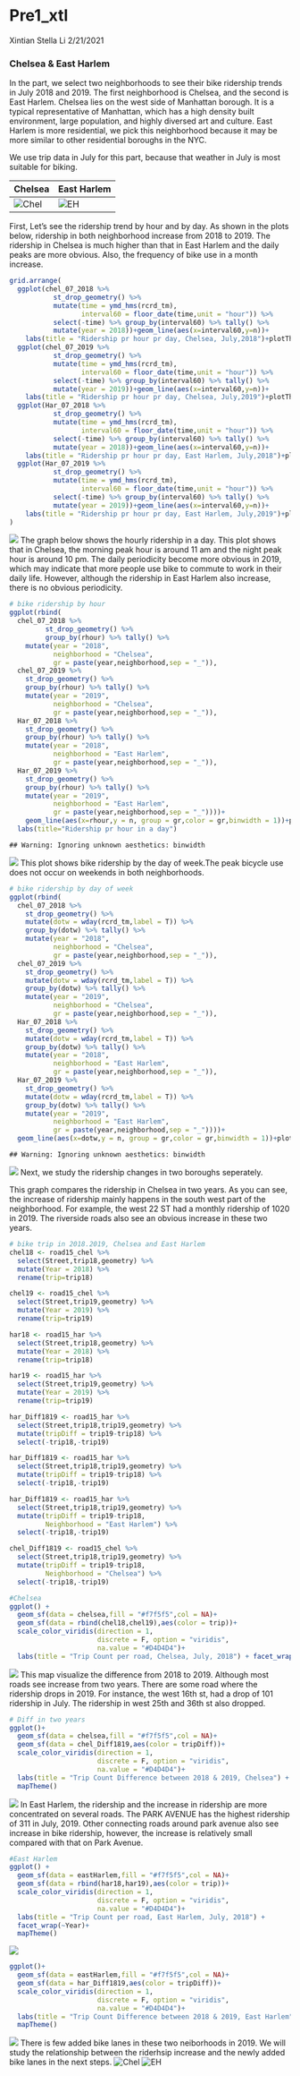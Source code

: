 Pre1\_xtl
================
Xintian Stella Li
2/21/2021

### Chelsea & East Harlem

In the part, we select two neighborhoods to see their bike ridership
trends in July 2018 and 2019. The first neighborhood is Chelsea, and the
second is East Harlem. Chelsea lies on the west side of Manhattan
borough. It is a typical representative of Manhattan, which has a high
density built environment, large population, and highly diversed art and
culture. East Harlem is more residential, we pick this neighborhood
because it may be more similar to other residential boroughs in the NYC.

We use trip data in July for this part, because that weather in July is
most suitable for biking.

| Chelsea                     | East Harlem          |
| --------------------------- | -------------------- |
| ![Chel](images/Chelsea.jpg) | ![EH](images/EH.jpg) |

First, Let’s see the ridership trend by hour and by day. As shown in the
plots below, ridership in both neighborhood increase from 2018 to 2019.
The ridership in Chelsea is much higher than that in East Harlem and the
daily peaks are more obvious. Also, the frequency of bike use in a month
increase.

``` r
grid.arrange(
  ggplot(chel_07_2018 %>% 
           st_drop_geometry() %>%
           mutate(time = ymd_hms(rcrd_tm),
                  interval60 = floor_date(time,unit = "hour")) %>% 
           select(-time) %>% group_by(interval60) %>% tally() %>% 
           mutate(year = 2018))+geom_line(aes(x=interval60,y=n))+
    labs(title = "Ridership pr hour pr day, Chelsea, July,2018")+plotTheme,
  ggplot(chel_07_2019 %>% 
           st_drop_geometry() %>%
           mutate(time = ymd_hms(rcrd_tm),
                  interval60 = floor_date(time,unit = "hour")) %>% 
           select(-time) %>% group_by(interval60) %>% tally() %>% 
           mutate(year = 2019))+geom_line(aes(x=interval60,y=n))+
    labs(title = "Ridership pr hour pr day, Chelsea, July,2019")+plotTheme,
  ggplot(Har_07_2018 %>% 
           st_drop_geometry() %>%
           mutate(time = ymd_hms(rcrd_tm),
                  interval60 = floor_date(time,unit = "hour")) %>% 
           select(-time) %>% group_by(interval60) %>% tally() %>% 
           mutate(year = 2018))+geom_line(aes(x=interval60,y=n))+
    labs(title = "Ridership pr hour pr day, East Harlem, July,2018")+plotTheme,
  ggplot(Har_07_2019 %>% 
           st_drop_geometry() %>%
           mutate(time = ymd_hms(rcrd_tm),
                  interval60 = floor_date(time,unit = "hour")) %>% 
           select(-time) %>% group_by(interval60) %>% tally() %>% 
           mutate(year = 2019))+geom_line(aes(x=interval60,y=n))+
    labs(title = "Ridership pr hour pr day, East Harlem, July,2019")+plotTheme
)
```

![](Pre1_xtl_files/figure-gfm/vis%201-1.png)<!-- --> The graph below
shows the hourly ridership in a day. This plot shows that in Chelsea,
the morning peak hour is around 11 am and the night peak hour is around
10 pm. The daily periodicity become more obvious in 2019, which may
indicate that more people use bike to commute to work in their daily
life. However, although the ridership in East Harlem also increase,
there is no obvious periodicity.

``` r
# bike ridership by hour 
ggplot(rbind(
  chel_07_2018 %>%
         st_drop_geometry() %>%
         group_by(rhour) %>% tally() %>%
    mutate(year = "2018",
           neighborhood = "Chelsea",
           gr = paste(year,neighborhood,sep = "_")),
  chel_07_2019 %>%
    st_drop_geometry() %>%
    group_by(rhour) %>% tally() %>%
    mutate(year = "2019",
           neighborhood = "Chelsea",
           gr = paste(year,neighborhood,sep = "_")),
  Har_07_2018 %>%
    st_drop_geometry() %>%
    group_by(rhour) %>% tally() %>%
    mutate(year = "2018",
           neighborhood = "East Harlem",
           gr = paste(year,neighborhood,sep = "_")),
  Har_07_2019 %>%
    st_drop_geometry() %>%
    group_by(rhour) %>% tally() %>%
    mutate(year = "2019",
           neighborhood = "East Harlem",
           gr = paste(year,neighborhood,sep = "_"))))+
    geom_line(aes(x=rhour,y = n, group = gr,color = gr,binwidth = 1))+plotTheme+
  labs(title="Ridership pr hour in a day")
```

    ## Warning: Ignoring unknown aesthetics: binwidth

![](Pre1_xtl_files/figure-gfm/unnamed-chunk-1-1.png)<!-- --> This plot
shows bike ridership by the day of week.The peak bicycle use does not
occur on weekends in both neighborhoods.

``` r
# bike ridership by day of week
ggplot(rbind(
  chel_07_2018 %>%
    st_drop_geometry() %>%
    mutate(dotw = wday(rcrd_tm,label = T)) %>% 
    group_by(dotw) %>% tally() %>%
    mutate(year = "2018",
           neighborhood = "Chelsea",
           gr = paste(year,neighborhood,sep = "_")),
  chel_07_2019 %>%
    st_drop_geometry() %>%
    mutate(dotw = wday(rcrd_tm,label = T)) %>% 
    group_by(dotw) %>% tally() %>%
    mutate(year = "2019",
           neighborhood = "Chelsea",
           gr = paste(year,neighborhood,sep = "_")),
  Har_07_2018 %>%
    st_drop_geometry() %>%
    mutate(dotw = wday(rcrd_tm,label = T)) %>% 
    group_by(dotw) %>% tally() %>%
    mutate(year = "2018",
           neighborhood = "East Harlem",
           gr = paste(year,neighborhood,sep = "_")),
  Har_07_2019 %>%
    st_drop_geometry() %>%
    mutate(dotw = wday(rcrd_tm,label = T)) %>% 
    group_by(dotw) %>% tally() %>%
    mutate(year = "2019",
           neighborhood = "East Harlem",
           gr = paste(year,neighborhood,sep = "_"))))+
  geom_line(aes(x=dotw,y = n, group = gr,color = gr,binwidth = 1))+plotTheme
```

    ## Warning: Ignoring unknown aesthetics: binwidth

![](Pre1_xtl_files/figure-gfm/unnamed-chunk-2-1.png)<!-- --> Next, we
study the ridership changes in two boroughs seperately.

This graph compares the ridership in Chelsea in two years. As you can
see, the increase of ridership mainly happens in the south west part of
the neighborhood. For example, the west 22 ST had a monthly ridership of
1020 in 2019. The riverside roads also see an obvious increase in these
two years.

``` r
# bike trip in 2018.2019, Chelsea and East Harlem
chel18 <- road15_chel %>% 
  select(Street,trip18,geometry) %>% 
  mutate(Year = 2018) %>% 
  rename(trip=trip18)

chel19 <- road15_chel %>% 
  select(Street,trip19,geometry) %>% 
  mutate(Year = 2019) %>% 
  rename(trip=trip19)

har18 <- road15_har %>% 
  select(Street,trip18,geometry) %>% 
  mutate(Year = 2018) %>% 
  rename(trip=trip18)

har19 <- road15_har %>% 
  select(Street,trip19,geometry) %>% 
  mutate(Year = 2019) %>% 
  rename(trip=trip19)

har_Diff1819 <- road15_har %>% 
  select(Street,trip18,trip19,geometry) %>% 
  mutate(tripDiff = trip19-trip18) %>% 
  select(-trip18,-trip19)

har_Diff1819 <- road15_har %>% 
  select(Street,trip18,trip19,geometry) %>% 
  mutate(tripDiff = trip19-trip18) %>% 
  select(-trip18,-trip19)

har_Diff1819 <- road15_har %>% 
  select(Street,trip18,trip19,geometry) %>% 
  mutate(tripDiff = trip19-trip18,
         Neighborhood = "East Harlem") %>% 
  select(-trip18,-trip19) 

chel_Diff1819 <- road15_chel %>% 
  select(Street,trip18,trip19,geometry) %>% 
  mutate(tripDiff = trip19-trip18,
         Neighborhood = "Chelsea") %>% 
  select(-trip18,-trip19) 

#Chelsea
ggplot() + 
  geom_sf(data = chelsea,fill = "#f7f5f5",col = NA)+
  geom_sf(data = rbind(chel18,chel19),aes(color = trip))+
  scale_color_viridis(direction = 1,
                      discrete = F, option = "viridis",
                      na.value = "#D4D4D4")+
  labs(title = "Trip Count per road, Chelsea, July, 2018") + facet_wrap(~Year)+ mapTheme()
```

![](Pre1_xtl_files/figure-gfm/unnamed-chunk-3-1.png)<!-- --> This map
visualize the difference from 2018 to 2019. Although most roads see
increase from two years. There are some road where the ridership drops
in 2019. For instance, the west 16th st, had a drop of 101 ridership in
July. The ridership in west 25th and 36th st also dropped.

``` r
# Diff in two years
ggplot()+
  geom_sf(data = chelsea,fill = "#f7f5f5",col = NA)+
  geom_sf(data = chel_Diff1819,aes(color = tripDiff))+
  scale_color_viridis(direction = 1,
                      discrete = F, option = "viridis",
                      na.value = "#D4D4D4")+
  labs(title = "Trip Count Difference between 2018 & 2019, Chelsea") +
  mapTheme()
```

![](Pre1_xtl_files/figure-gfm/unnamed-chunk-4-1.png)<!-- --> In East
Harlem, the ridership and the increase in ridership are more
concentrated on several roads. The PARK AVENUE has the highest ridership
of 311 in July, 2019. Other connecting roads around park avenue also see
increase in bike ridership, however, the increase is relatively small
compared with that on Park Avenue.

``` r
#East Harlem
ggplot() + 
  geom_sf(data = eastHarlem,fill = "#f7f5f5",col = NA)+
  geom_sf(data = rbind(har18,har19),aes(color = trip))+
  scale_color_viridis(direction = 1,
                      discrete = F, option = "viridis",
                      na.value = "#D4D4D4")+
  labs(title = "Trip Count per road, East Harlem, July, 2018") +
  facet_wrap(~Year)+
  mapTheme()
```

![](Pre1_xtl_files/figure-gfm/unnamed-chunk-5-1.png)<!-- -->

``` r
ggplot()+
  geom_sf(data = eastHarlem,fill = "#f7f5f5",col = NA)+
  geom_sf(data = har_Diff1819,aes(color = tripDiff))+
  scale_color_viridis(direction = 1,
                      discrete = F, option = "viridis",
                      na.value = "#D4D4D4")+
  labs(title = "Trip Count Difference between 2018 & 2019, East Harlem") +
  mapTheme()
```

![](Pre1_xtl_files/figure-gfm/unnamed-chunk-6-1.png)<!-- --> There is
few added bike lanes in these two neiborhoods in 2019. We will study the
relationship between the riderhsip increase and the newly added bike
lanes in the next steps. ![Chel](images/newbikelane2019Chelsea.png)
![EH](images/newbikelane2019EH.png)
